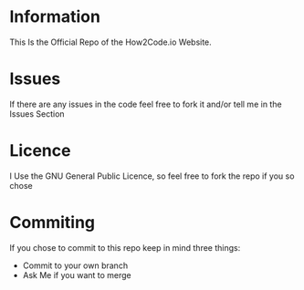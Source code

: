 # Information
This Is the Official Repo of the How2Code.io Website.
 
# Issues
If there are any issues in the code feel free to fork it and/or tell me in the
Issues Section

# Licence
I Use the GNU General Public Licence, so feel free to fork the repo if you so
chose

# Commiting
If you chose to commit to this repo keep in mind three things:

* Commit to your own branch
* Ask Me if you want to merge


